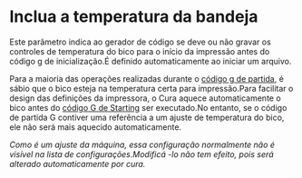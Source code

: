 Inclua a temperatura da bandeja
====
Este parâmetro indica ao gerador de código se deve ou não gravar os controles de temperatura do bico para o início da impressão antes do código g de inicialização.É definido automaticamente ao iniciar um arquivo.

Para a maioria das operações realizadas durante o [código g de partida](MACHING_START_GCODE.MD), é sábio que o bico esteja na temperatura certa para impressão.Para facilitar o design das definições da impressora, o Cura aquece automaticamente o bico antes do [código G de Starting](MACHING_START_GCODE.MD) ser executado.No entanto, se o código de partida G contiver uma referência a um ajuste de temperatura do bico, ele não será mais aquecido automaticamente.

*Como é um ajuste da máquina, essa configuração normalmente não é visível na lista de configurações.Modificá -lo não tem efeito, pois será alterado automaticamente por cura.*